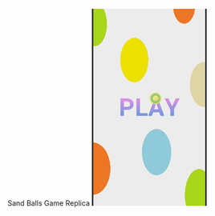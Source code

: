 Sand Balls Game Replica
![](https://github.com/shrutimundargi/SandBallsReplica/blob/master/SandBalls.gif)